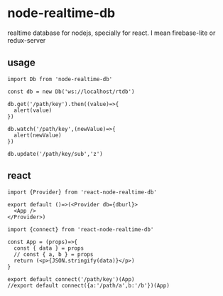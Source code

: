 # node-realtime-db

realtime database for nodejs, specially for react. I mean firebase-lite or redux-server

## usage

```
import Db from 'node-realtime-db'

const db = new Db('ws://localhost/rtdb')

db.get('/path/key').then((value)=>{
  alert(value)
})

db.watch('/path/key',(newValue)=>{
  alert(newValue)
})

db.update('/path/key/sub','z')

```

## react

```
import {Provider} from 'react-node-realtime-db'

export default ()=>(<Provider db={dburl}>
  <App />
</Provider>)

```


```
import {connect} from 'react-node-realtime-db'

const App = (props)=>{
  const { data } = props
  // const { a, b } = props
  return (<p>{JSON.stringify(data)}</p>)
}

export default connect('/path/key')(App)
//export default connect({a:'/path/a',b:'/b'})(App)


```
